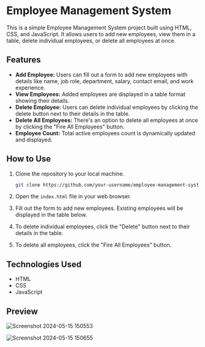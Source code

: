 

# Employee Management System

This is a simple Employee Management System project built using HTML, CSS, and JavaScript. It allows users to add new employees, view them in a table, delete individual employees, or delete all employees at once.

## Features

- **Add Employee:** Users can fill out a form to add new employees with details like name, job role, department, salary, contact email, and work experience.
- **View Employees:** Added employees are displayed in a table format showing their details.
- **Delete Employee:** Users can delete individual employees by clicking the delete button next to their details in the table.
- **Delete All Employees:** There's an option to delete all employees at once by clicking the "Fire All Employees" button.
- **Employee Count:** Total active employees count is dynamically updated and displayed.

## How to Use

1. Clone the repository to your local machine.
   ```bash
   git clone https://github.com/your-username/employee-management-system.git
   ```

2. Open the `index.html` file in your web browser.

3. Fill out the form to add new employees. Existing employees will be displayed in the table below.

4. To delete individual employees, click the "Delete" button next to their details in the table.

5. To delete all employees, click the "Fire All Employees" button.

## Technologies Used

- HTML
- CSS
- JavaScript

## Preview
![Screenshot 2024-05-15 150553](https://github.com/ForamGhoghari08/Coding_Evalution/assets/144684279/676f86b1-29f7-4247-9629-a6881fd6b91c)

![Screenshot 2024-05-15 150655](https://github.com/ForamGhoghari08/Coding_Evalution/assets/144684279/835844df-9ce3-480c-a211-de71dc7d0c17)
